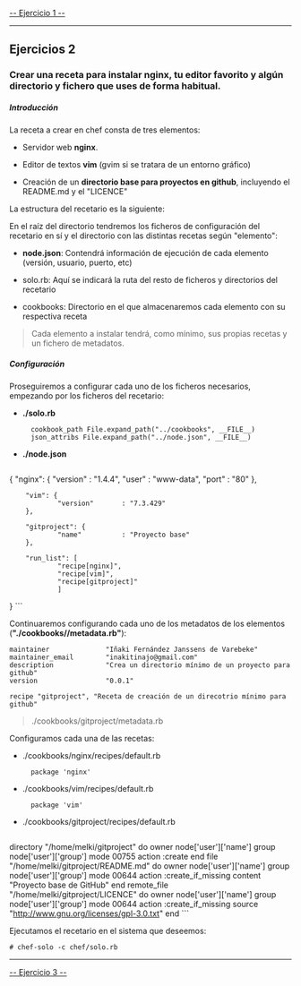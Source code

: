 [-- Ejercicio 1 --](./ejercicio01.md)

------------------

## Ejercicios 2

### Crear una receta para instalar nginx, tu editor favorito y algún directorio y fichero que uses de forma habitual.

##### Introducción

La receta a crear en chef consta de tres elementos:

* Servidor web **nginx**.

* Editor de textos **vim** (gvim si se tratara de un entorno gráfico)

* Creación de un **directorio base para proyectos en github**, incluyendo el README.md y el "LICENCE"

La estructura del recetario es la siguiente:

<IMAGEN>

En el raíz del directorio tendremos los ficheros de configuración del recetario en sí y el directorio con las distintas recetas según "elemento":

* **node.json**: Contendrá información de ejecución de cada elemento (versión, usuario, puerto, etc)

* solo.rb: Aquí se indicará la ruta del resto de ficheros y directorios del recetario

* cookbooks: Directorio en el que almacenaremos cada elemento con su respectiva receta

> Cada elemento a instalar tendrá, como mínimo, sus propias recetas y un fichero de metadatos.


##### Configuración

Proseguiremos a configurar cada uno de los ficheros necesarios, empezando por los ficheros del recetario:

* **./solo.rb**
		
        cookbook_path File.expand_path("../cookbooks", __FILE__)
        json_attribs File.expand_path("../node.json", __FILE__)


* **./node.json**

    ```
{
        "nginx": {
                "version"       : "1.4.4",
                "user"          : "www-data",
                "port"          : "80"
        },

        "vim": {
                "version"       : "7.3.429"
        },

        "gitproject": {
                "name"          : "Proyecto base"
        },

        "run_list": [
                "recipe[nginx]",
                "recipe[vim]",
                "recipe[gitproject]"
                ]
}
    ```

Continuaremos configurando cada uno de los metadatos de los elementos (**"./cookbooks/<elemento>/metadata.rb"**):


```
maintainer              "Iñaki Fernández Janssens de Varebeke"
maintainer_email        "inakitinajo@gmail.com"
description             "Crea un directorio mínimo de un proyecto para github"
version                 "0.0.1"

recipe "gitproject", "Receta de creación de un direcotrio mínimo para github"
```

> ./cookbooks/gitproject/metadata.rb


Configuramos cada una de las recetas:

* ./cookbooks/nginx/recipes/default.rb

        package 'nginx'

* ./cookbooks/vim/recipes/default.rb

        package 'vim'

* ./cookbooks/gitproject/recipes/default.rb

    ```
directory "/home/melki/gitproject" do
        owner node['user']['name']
        group node['user']['group']
        mode 00755
        action :create
end
file "/home/melki/gitproject/README.md" do
        owner node['user']['name']
        group node['user']['group']
        mode 00644
        action :create_if_missing
        content "Proyecto base de GitHub"
end
remote_file "/home/melki/gitproject/LICENCE" do
        owner node['user']['name']
        group node['user']['group']
        mode 00644
        action :create_if_missing
        source "http://www.gnu.org/licenses/gpl-3.0.txt"
end
    ```

Ejecutamos el recetario en el sistema que deseemos:

    # chef-solo -c chef/solo.rb


------------------

[-- Ejercicio 3 --](./ejercicio03.md)
